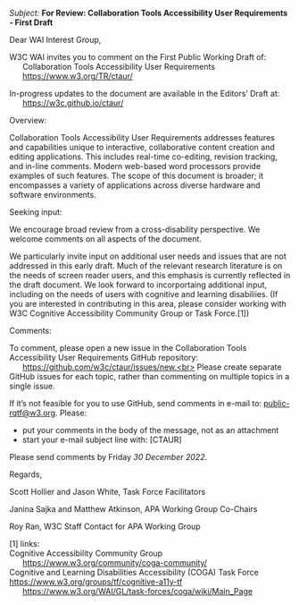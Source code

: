 _Subject:_ **For Review: Collaboration Tools Accessibility User Requirements - First Draft**

Dear WAI Interest Group,

W3C WAI invites you to comment on the First Public Working Draft of:<br>&nbsp;&nbsp;&nbsp;&nbsp;&nbsp;
     Collaboration Tools Accessibility User Requirements<br>&nbsp;&nbsp;&nbsp;&nbsp;&nbsp;
    https://www.w3.org/TR/ctaur/<br>
	 
In-progress updates to the document are available in the Editors’ Draft at:<br>&nbsp;&nbsp;&nbsp;&nbsp;&nbsp;
    https://w3c.github.io/ctaur/

Overview:

Collaboration Tools Accessibility User Requirements addresses features and capabilities unique to interactive, collaborative content creation and editing applications. This includes real-time co-editing, revision tracking, and in-line comments. Modern web-based word processors provide examples of such features. The scope of this document is broader; it encompasses a variety of applications across diverse hardware and software environments.

Seeking input:

We encourage broad review from a cross-disability perspective. We welcome comments on all aspects of the document. 

We particularly invite input on additional user needs and issues that are not addressed in this early draft. Much of the relevant research literature is on the needs of screen reader users, and this emphasis is currently reflected in the draft document. We look forward to incorportaing additional input, including on the needs of users with cognitive and learning disabiliies. (If you are interested in contributing in this area, please consider working with W3C Cognitive Accessibility Community Group or Task Force.[1])

Comments:

To comment, please open a new issue in the Collaboration Tools Accessibility User Requirements GitHub repository:<br>&nbsp;&nbsp;&nbsp;&nbsp;&nbsp;
	  https://github.com/w3c/ctaur/issues/new.<br>
Please create separate GitHub issues for each topic, rather than commenting on multiple topics in a single issue.

If it’s not feasible for you to use GitHub, send comments in e-mail to: public-rqtf@w3.org. Please:
* put your comments in the body of the message, not as an attachment
* start your e-mail subject line with: [CTAUR]

Please send comments by Friday *30 December 2022*.

Regards,

Scott Hollier and Jason White, Task Force Facilitators

Janina Sajka and Matthew Atkinson, APA Working Group Co-Chairs

Roy Ran, W3C Staff Contact for APA Working Group


[1] links:<br>
Cognitive Accessibility Community Group<br>&nbsp;&nbsp;&nbsp;&nbsp;&nbsp;
	https://www.w3.org/community/coga-community/<br>
Cognitive and Learning Disabilities Accessibility (COGA) Task Force<br>
	https://www.w3.org/groups/tf/cognitive-a11y-tf<br>&nbsp;&nbsp;&nbsp;&nbsp;&nbsp;
	https://www.w3.org/WAI/GL/task-forces/coga/wiki/Main_Page<br>&nbsp;&nbsp;&nbsp;&nbsp;&nbsp;
